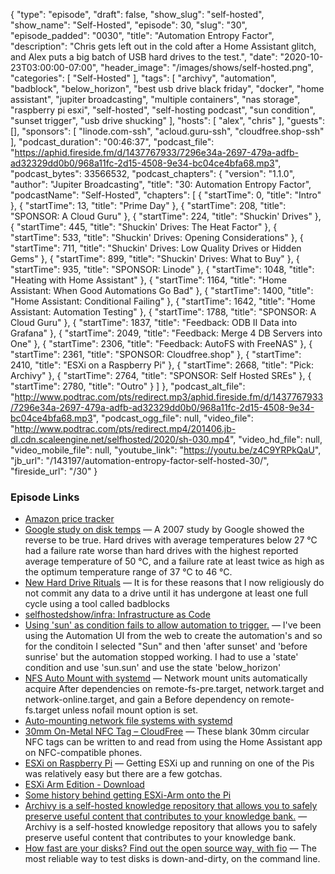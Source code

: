 {
  "type": "episode",
  "draft": false,
  "show_slug": "self-hosted",
  "show_name": "Self-Hosted",
  "episode": 30,
  "slug": "30",
  "episode_padded": "0030",
  "title": "Automation Entropy Factor",
  "description": "Chris gets left out in the cold after a Home Assistant glitch, and Alex puts a big batch of USB hard drives to the test.",
  "date": "2020-10-23T03:00:00-07:00",
  "header_image": "/images/shows/self-hosted.png",
  "categories": [
    "Self-Hosted"
  ],
  "tags": [
    "archivy",
    "automation",
    "badblock",
    "below_horizon",
    "best usb drive black friday",
    "docker",
    "home assistant",
    "jupiter broadcasting",
    "multiple containers",
    "nas storage",
    "raspberry pi esxi",
    "self-hosted",
    "self-hosting podcast",
    "sun condition",
    "sunset trigger",
    "usb drive shucking"
  ],
  "hosts": [
    "alex",
    "chris"
  ],
  "guests": [],
  "sponsors": [
    "linode.com-ssh",
    "acloud.guru-ssh",
    "cloudfree.shop-ssh"
  ],
  "podcast_duration": "00:46:37",
  "podcast_file": "https://aphid.fireside.fm/d/1437767933/7296e34a-2697-479a-adfb-ad32329dd0b0/968a11fc-2d15-4508-9e34-bc04ce4bfa68.mp3",
  "podcast_bytes": 33566532,
  "podcast_chapters": {
    "version": "1.1.0",
    "author": "Jupiter Broadcasting",
    "title": "30: Automation Entropy Factor",
    "podcastName": "Self-Hosted",
    "chapters": [
      {
        "startTime": 0,
        "title": "Intro"
      },
      {
        "startTime": 13,
        "title": "Prime Day"
      },
      {
        "startTime": 208,
        "title": "SPONSOR: A Cloud Guru"
      },
      {
        "startTime": 224,
        "title": "Shuckin' Drives"
      },
      {
        "startTime": 445,
        "title": "Shuckin' Drives: The Heat Factor"
      },
      {
        "startTime": 533,
        "title": "Shuckin' Drives: Opening Considerations"
      },
      {
        "startTime": 711,
        "title": "Shuckin' Drives: Low Quality Drives or Hidden Gems"
      },
      {
        "startTime": 899,
        "title": "Shuckin' Drives: What to Buy"
      },
      {
        "startTime": 935,
        "title": "SPONSOR: Linode"
      },
      {
        "startTime": 1048,
        "title": "Heating with Home Assistant"
      },
      {
        "startTime": 1164,
        "title": "Home Assistant: When Good Automations  Go Bad"
      },
      {
        "startTime": 1400,
        "title": "Home Assistant: Conditional Failing"
      },
      {
        "startTime": 1642,
        "title": "Home Assistant: Automation Testing"
      },
      {
        "startTime": 1788,
        "title": "SPONSOR: A Cloud Guru"
      },
      {
        "startTime": 1837,
        "title": "Feedback: ODB II Data into Grafana"
      },
      {
        "startTime": 2049,
        "title": "Feedback: Merge 4 DB Servers into One"
      },
      {
        "startTime": 2306,
        "title": "Feedback: AutoFS with FreeNAS"
      },
      {
        "startTime": 2361,
        "title": "SPONSOR: Cloudfree.shop"
      },
      {
        "startTime": 2410,
        "title": "ESXi on a Raspberry Pi"
      },
      {
        "startTime": 2668,
        "title": "Pick: Archivy"
      },
      {
        "startTime": 2764,
        "title": "SPONSOR: Self Hosted SREs"
      },
      {
        "startTime": 2780,
        "title": "Outro"
      }
    ]
  },
  "podcast_alt_file": "http://www.podtrac.com/pts/redirect.mp3/aphid.fireside.fm/d/1437767933/7296e34a-2697-479a-adfb-ad32329dd0b0/968a11fc-2d15-4508-9e34-bc04ce4bfa68.mp3",
  "podcast_ogg_file": null,
  "video_file": "http://www.podtrac.com/pts/redirect.mp4/201406.jb-dl.cdn.scaleengine.net/selfhosted/2020/sh-030.mp4",
  "video_hd_file": null,
  "video_mobile_file": null,
  "youtube_link": "https://youtu.be/z4C9YRPkQaU",
  "jb_url": "/143197/automation-entropy-factor-self-hosted-30/",
  "fireside_url": "/30"
}


### Episode Links

  * [Amazon price tracker](https://camelcamelcamel.com/ "Amazon price tracker")
  * [Google study on disk temps](https://static.googleusercontent.com/media/research.google.com/en//archive/disk_failures.pdf "Google study on disk temps") — A 2007 study by Google showed the reverse to be true. Hard drives with average temperatures below 27 °C had a failure rate worse than hard drives with the highest reported average temperature of 50 °C, and a failure rate at least twice as high as the optimum temperature range of 37 °C to 46 °C.
  * [New Hard Drive Rituals](https://blog.ktz.me/new-hard-drive-rituals/ "New Hard Drive Rituals") — It is for these reasons that I now religiously do not commit any data to a drive until it has undergone at least one full cycle using a tool called badblocks
  * [selfhostedshow/infra: Infrastructure as Code](https://github.com/selfhostedshow/infra "selfhostedshow/infra: Infrastructure as Code")
  * [Using 'sun' as condition fails to allow automation to trigger.](https://www.reddit.com/r/homeassistant/comments/8f80fo/using_sun_as_condition_fails_to_allow_automation/ "Using 'sun' as condition fails to allow automation to trigger.") — I've been using the Automation UI from the web to create the automation's and so for the conditoin I selected "Sun" and then 'after sunset' and 'before sunrise' but the automation stopped working. I had to use a 'state' condition and use 'sun.sun' and use the state 'below_horizon'
  * [NFS Auto Mount with systemd](https://wiki.archlinux.org/index.php/NFS#Mount_using_/etc/fstab_with_systemd "NFS Auto Mount with systemd") — Network mount units automatically acquire After dependencies on remote-fs-pre.target, network.target and network-online.target, and gain a Before dependency on remote-fs.target unless nofail mount option is set.
  * [Auto-mounting network file systems with systemd](https://blog.agchapman.com/auto-mounting-network-file-systems-with-systemd/ "Auto-mounting network file systems with systemd")
  * [30mm On-Metal NFC Tag – CloudFree](https://cloudfree.shop/product/30mm-on-metal-nfc-tag/ "30mm On-Metal NFC Tag – CloudFree") — These blank 30mm circular NFC tags can be written to and read from using the Home Assistant app on NFC-compatible phones.
  * [ESXi on Raspberry Pi](https://www.architecting.it/blog/esxi-on-raspberry-pi/ "ESXi on Raspberry Pi") — Getting ESXi up and running on one of the Pis was relatively easy but there are a few gotchas.
  * [ESXi Arm Edition - Download](https://flings.vmware.com/esxi-arm-edition "ESXi Arm Edition - Download")
  * [Some history behind getting ESXi-Arm onto the Pi](https://blogs.vmware.com/arm/2020/10/17/some-history-behind-getting-esxi-arm-onto-the-pi/ "Some history behind getting ESXi-Arm onto the Pi")
  * [Archivy is a self-hosted knowledge repository that allows you to safely preserve useful content that contributes to your knowledge bank.](https://github.com/Uzay-G/archivy "Archivy is a self-hosted knowledge repository that allows you to safely preserve useful content that contributes to your knowledge bank.") — Archivy is a self-hosted knowledge repository that allows you to safely preserve useful content that contributes to your knowledge bank.
  * [How fast are your disks? Find out the open source way, with fio](https://arstechnica.com/gadgets/2020/02/how-fast-are-your-disks-find-out-the-open-source-way-with-fio/ "How fast are your disks? Find out the open source way, with fio") — The most reliable way to test disks is down-and-dirty, on the command line. 


